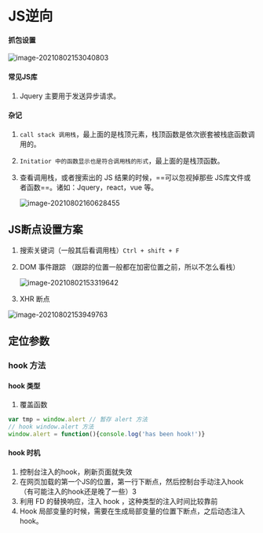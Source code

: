 # JS逆向

#### 抓包设置

![image-20210802153040803](D:\桌面\学习记录\markdwon笔记图片保存内容\image-20210802153040803.png)

#### 常见JS库

1. Jquery 主要用于发送异步请求。

#### 杂记

1. `call stack 调用栈`，最上面的是栈顶元素，栈顶函数是依次嵌套被栈底函数调用的。

2. `Initatior 中的函数显示也是符合调用栈的形式`，最上面的是栈顶函数。

3. 查看调用栈，或者搜索出的 JS 结果的时候，==可以忽视掉那些 JS库文件或者函数==。诸如：Jquery，react，vue 等。

    ![image-20210802160628455](C:\Users\28659\AppData\Roaming\Typora\typora-user-images\image-20210802160628455.png)

## JS断点设置方案

1. 搜索关键词（一般其后看调用栈）`Ctrl + shift + F`

2. DOM 事件跟踪 （跟踪的位置一般都在加密位置之前，所以不怎么看栈）

    ![image-20210802153319642](C:\Users\28659\AppData\Roaming\Typora\typora-user-images\image-20210802153319642.png)

3. XHR 断点

![image-20210802153949763](C:\Users\28659\AppData\Roaming\Typora\typora-user-images\image-20210802153949763.png)



## 定位参数

### hook 方法

#### hook 类型

1. 覆盖函数

```javascript
var tmp = window.alert // 暂存 alert 方法
// hook window.alert 方法
window.alert = function(){console.log('has been hook!')}
```

#### hook 时机

1. 控制台注入的hook，刷新页面就失效
2. 在网页加载的第一个JS的位置，第一行下断点，然后控制台手动注入hook（有可能注入的hook还是晚了一些）3
3. 利用 FD 的替换响应，注入 hook ，这种类型的注入时间比较靠前
4. Hook 局部变量的时候，需要在生成局部变量的位置下断点，之后动态注入 hook。

